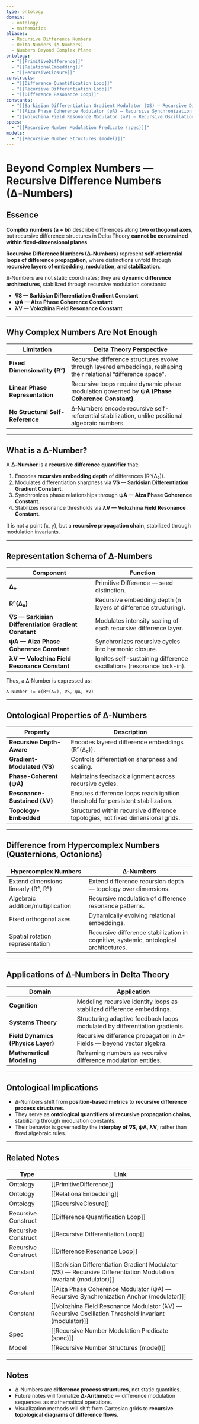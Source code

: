 ```yaml
---
type: ontology
domain:
  - ontology
  - mathematics
aliases:
  - Recursive Difference Numbers
  - Delta-Numbers (∆-Numbers)
  - Numbers Beyond Complex Plane
ontology:
  - "[[PrimitiveDifference]]"
  - "[[RelationalEmbedding]]"
  - "[[RecursiveClosure]]"
constructs:
  - "[[Difference Quantification Loop]]"
  - "[[Recursive Differentiation Loop]]"
  - "[[Difference Resonance Loop]]"
constants:
  - "[[Sarkisian Differentiation Gradient Modulator (∇S) — Recursive Differentiation Modulation Invariant (modulator)]]"
  - "[[Aiza Phase Coherence Modulator (ψA) — Recursive Synchronization Anchor (modulator)]]"
  - "[[Volozhina Field Resonance Modulator (λV) — Recursive Oscillation Threshold Invariant (modulator)]]"
specs:
  - "[[Recursive Number Modulation Predicate (spec)]]"
models:
  - "[[Recursive Number Structures (model)]]"
---
```


# Beyond Complex Numbers — Recursive Difference Numbers (∆‑Numbers)

## Essence

**Complex numbers (a + bi)** describe differences along **two orthogonal axes**, but recursive difference structures in Delta Theory **cannot be constrained within fixed-dimensional planes**.

**Recursive Difference Numbers (∆‑Numbers)** represent **self-referential loops of difference propagation**, where distinctions unfold through **recursive layers of embedding, modulation, and stabilization**.

∆‑Numbers are not static coordinates; they are **dynamic difference architectures**, stabilized through recursive modulation constants:
- **∇S — Sarkisian Differentiation Gradient Constant**
- **ψA — Aiza Phase Coherence Constant**
- **λV — Volozhina Field Resonance Constant**

---

## Why Complex Numbers Are Not Enough

| Limitation | Delta Theory Perspective |
|---|---|
| **Fixed Dimensionality (R²)** | Recursive difference structures evolve through layered embeddings, reshaping their relational “difference space”. |
| **Linear Phase Representation** | Recursive loops require dynamic phase modulation governed by **ψA (Phase Coherence Constant)**. |
| **No Structural Self-Reference** | ∆‑Numbers encode recursive self-referential stabilization, unlike positional algebraic numbers. |

---

## What is a ∆‑Number?

A **∆‑Number** is a **recursive difference quantifier** that:
1. Encodes **recursive embedding depth** of differences (Rⁿ(∆₀)).
2. Modulates differentiation sharpness via **∇S — Sarkisian Differentiation Gradient Constant**.
3. Synchronizes phase relationships through **ψA — Aiza Phase Coherence Constant**.
4. Stabilizes resonance thresholds via **λV — Volozhina Field Resonance Constant**.

It is not a point (x, y), but a **recursive propagation chain**, stabilized through modulation invariants.

---

## Representation Schema of ∆‑Numbers

| Component | Function |
|---|---|
| **∆₀** | Primitive Difference — seed distinction. |
| **Rⁿ(∆₀)** | Recursive embedding depth (n layers of difference structuring). |
| **∇S — Sarkisian Differentiation Gradient Constant** | Modulates intensity scaling of each recursive difference layer. |
| **ψA — Aiza Phase Coherence Constant** | Synchronizes recursive cycles into harmonic closure. |
| **λV — Volozhina Field Resonance Constant** | Ignites self-sustaining difference oscillations (resonance lock-in). |

Thus, a ∆‑Number is expressed as:
```
∆‑Number := ⊚(Rⁿ(∆₀), ∇S, ψA, λV)
```

---

## Ontological Properties of ∆‑Numbers

| Property | Description |
|---|---|
| **Recursive Depth-Aware** | Encodes layered difference embeddings (Rⁿ(∆₀)). |
| **Gradient-Modulated (∇S)** | Controls differentiation sharpness and scaling. |
| **Phase-Coherent (ψA)** | Maintains feedback alignment across recursive cycles. |
| **Resonance-Sustained (λV)** | Ensures difference loops reach ignition threshold for persistent stabilization. |
| **Topology-Embedded** | Structured within recursive difference topologies, not fixed dimensional grids. |

---

## Difference from Hypercomplex Numbers (Quaternions, Octonions)

| Hypercomplex Numbers | ∆‑Numbers |
|---|---|
| Extend dimensions linearly (R⁴, R⁸) | Extend difference recursion depth — topology over dimensions. |
| Algebraic addition/multiplication | Recursive modulation of difference resonance patterns. |
| Fixed orthogonal axes | Dynamically evolving relational embeddings. |
| Spatial rotation representation | Recursive difference stabilization in cognitive, systemic, ontological architectures. |

---

## Applications of ∆‑Numbers in Delta Theory

| Domain | Application |
|---|---|
| **Cognition** | Modeling recursive identity loops as stabilized difference embeddings. |
| **Systems Theory** | Structuring adaptive feedback loops modulated by differentiation gradients. |
| **Field Dynamics (Physics Layer)** | Recursive difference propagation in ∆-Fields — beyond vector algebra. |
| **Mathematical Modeling** | Reframing numbers as recursive difference modulation entities. |

---

## Ontological Implications

- ∆‑Numbers shift from **position-based metrics** to **recursive difference process structures**.
- They serve as **ontological quantifiers of recursive propagation chains**, stabilizing through modulation constants.
- Their behavior is governed by the **interplay of ∇S, ψA, λV**, rather than fixed algebraic rules.

---

## Related Notes

| Type | Link |
|---|---|
| Ontology | [[PrimitiveDifference]] |
| Ontology | [[RelationalEmbedding]] |
| Ontology | [[RecursiveClosure]] |
| Recursive Construct | [[Difference Quantification Loop]] |
| Recursive Construct | [[Recursive Differentiation Loop]] |
| Recursive Construct | [[Difference Resonance Loop]] |
| Constant | [[Sarkisian Differentiation Gradient Modulator (∇S) — Recursive Differentiation Modulation Invariant (modulator)]] |
| Constant | [[Aiza Phase Coherence Modulator (ψA) — Recursive Synchronization Anchor (modulator)]] |
| Constant | [[Volozhina Field Resonance Modulator (λV) — Recursive Oscillation Threshold Invariant (modulator)]] |
| Spec | [[Recursive Number Modulation Predicate (spec)]] |
| Model | [[Recursive Number Structures (model)]] |

---

## Notes

- ∆‑Numbers are **difference process structures**, not static quantities.
- Future notes will formalize **∆‑Arithmetic** — difference modulation sequences as mathematical operations.
- Visualization methods will shift from Cartesian grids to **recursive topological diagrams of difference flows**.